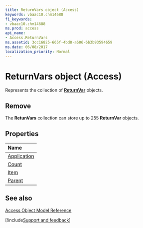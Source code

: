 ```yaml
---
title: ReturnVars object (Access)
keywords: vbaac10.chm14688
f1_keywords:
- vbaac10.chm14688
ms.prod: access
api_name:
- Access.ReturnVars
ms.assetid: 3cc16825-665f-4bd8-a606-6b3b93594659
ms.date: 06/08/2017
localization_priority: Normal
---
```



# ReturnVars object (Access)

Represents the collection of  **[ReturnVar](Access.ReturnVar.md)** objects.


## Remove

The  **RetunVars** collection can store up to 255 **ReturnVar** objects.




## Properties



|Name|
|:-----|
|[Application](Access.ReturnVars.Application.md)|
|[Count](Access.ReturnVars.Count.md)|
|[Item](Access.ReturnVars.Item.md)|
|[Parent](Access.ReturnVars.Parent.md)|

## See also


[Access Object Model Reference](overview/Access/object-model.md)

[!include[Support and feedback](~/includes/feedback-boilerplate.md)]